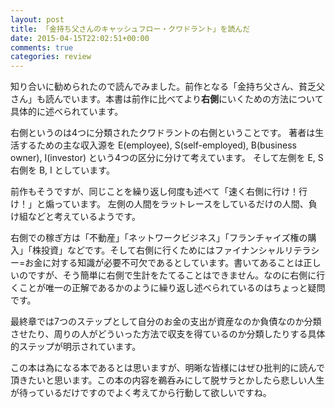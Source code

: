 ```yaml
---
layout: post
title: 「金持ち父さんのキャッシュフロー・クワドラント」を読んだ
date: 2015-04-15T22:02:51+00:00
comments: true
categories: review
---
```


知り合いに勧められたので読んでみました。前作となる「金持ち父さん、貧乏父さん」も読んでいます。本書は前作に比べてより<strong>右側</strong>にいくための方法について具体的に述べられています。

右側というのは4つに分類されたクワドラントの右側ということです。
著者は生活するための主な収入源を E(employee), S(self-employed), B(business owner), I(investor) という4つの区分に分けて考えています。
そして左側を E, S 右側を B, I としています。

前作もそうですが、同じことを繰り返し何度も述べて「速く右側に行け！行け！」と煽っています。
左側の人間をラットレースをしているだけの人間、負け組などと考えているようです。

右側での稼ぎ方は「不動産」「ネットワークビジネス」「フランチャイズ権の購入」「株投資」などです。そして右側に行くためにはファイナンシャルリテラシー=お金に対する知識が必要不可欠であるとしています。書いてあることは正しいのですが、そう簡単に右側で生計をたてることはできません。なのに右側に行くことが唯一の正解であるかのように繰り返し述べられているのはちょっと疑問です。

最終章では7つのステップとして自分のお金の支出が資産なのか負債なのか分類させたり、周りの人がどういった方法で収支を得ているのか分類したりする具体的ステップが明示されています。

この本は為になる本であるとは思いますが、明晰な皆様にはぜひ批判的に読んで頂きたいと思います。この本の内容を鵜呑みにして脱サラとかしたら悲しい人生が待っているだけですのでよく考えてから行動して欲しいですね。
